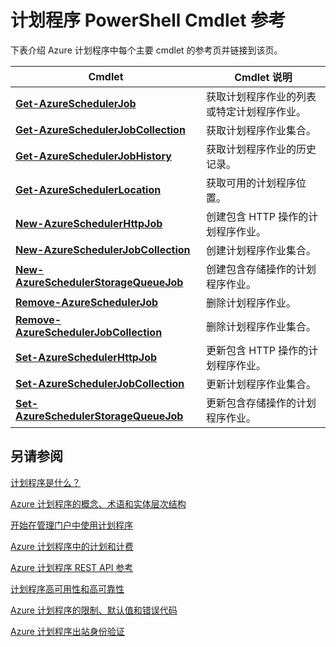 <properties 
 pageTitle="计划程序 PowerShell Cmdlet 参考" 
 description="计划程序 PowerShell Cmdlet 参考"
 services="scheduler" 
 documentationCenter=".NET" 
 authors="krisragh" 
 manager="dwrede" 
 editor=""/>
<tags 
 ms.service="scheduler" 
 ms.date="06/30/2016"
 wacn.date="08/01/2016"/>
 
# 计划程序 PowerShell Cmdlet 参考

下表介绍 Azure 计划程序中每个主要 cmdlet 的参考页并链接到该页。

|Cmdlet|Cmdlet 说明|
|---|---|
|**[Get-AzureSchedulerJob](https://msdn.microsoft.com/zh-cn/library/azure/dn722516.aspx)**|获取计划程序作业的列表或特定计划程序作业。|
|**[Get-AzureSchedulerJobCollection](https://msdn.microsoft.com/zh-cn/library/azure/dn722471.aspx)**|获取计划程序作业集合。|
|**[Get-AzureSchedulerJobHistory](https://msdn.microsoft.com/zh-cn/library/azure/dn722514.aspx)**|获取计划程序作业的历史记录。|
|**[Get-AzureSchedulerLocation](https://msdn.microsoft.com/zh-cn/library/azure/dn722505.aspx)**|获取可用的计划程序位置。|
|**[New-AzureSchedulerHttpJob](https://msdn.microsoft.com/zh-cn/library/azure/dn722492.aspx)**|创建包含 HTTP 操作的计划程序作业。|
|**[New-AzureSchedulerJobCollection](https://msdn.microsoft.com/zh-cn/library/azure/dn759640.aspx)**|创建计划程序作业集合。|
|**[New-AzureSchedulerStorageQueueJob](https://msdn.microsoft.com/zh-cn/library/azure/dn722518.aspx)**|创建包含存储操作的计划程序作业。|
|**[Remove-AzureSchedulerJob](https://msdn.microsoft.com/zh-cn/library/azure/dn722477.aspx)**|删除计划程序作业。|
|**[Remove-AzureSchedulerJobCollection](https://msdn.microsoft.com/zh-cn/library/azure/dn722530.aspx)**|删除计划程序作业集合。|
|**[Set-AzureSchedulerHttpJob](https://msdn.microsoft.com/zh-cn/library/azure/dn722474.aspx)**|更新包含 HTTP 操作的计划程序作业。|
|**[Set-AzureSchedulerJobCollection](https://msdn.microsoft.com/zh-cn/library/azure/dn759626.aspx)**|更新计划程序作业集合。|
|**[Set-AzureSchedulerStorageQueueJob](https://msdn.microsoft.com/zh-cn/library/azure/dn722476.aspx)**|更新包含存储操作的计划程序作业。|


## 另请参阅
 
 [计划程序是什么？](/documentation/articles/scheduler-intro/)
 
 [Azure 计划程序的概念、术语和实体层次结构](/documentation/articles/scheduler-concepts-terms/)
 
 [开始在管理门户中使用计划程序](/documentation/articles/scheduler-get-started-portal/)
 
 [Azure 计划程序中的计划和计费](/documentation/articles/scheduler-plans-billing/)
 
 [Azure 计划程序 REST API 参考](https://msdn.microsoft.com/zh-cn/library/dn528946)
 
 [计划程序高可用性和高可靠性](/documentation/articles/scheduler-high-availability-reliability/)
 
 [Azure 计划程序的限制、默认值和错误代码](/documentation/articles/scheduler-limits-defaults-errors/)
 
 [Azure 计划程序出站身份验证](/documentation/articles/scheduler-outbound-authentication/)
 
  


  

<!---HONumber=Mooncake_0725_2016-->